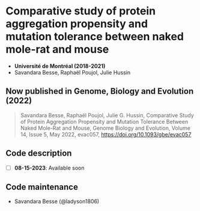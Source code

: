 # Comparative study of protein aggregation propensity and mutation tolerance between naked mole-rat and mouse
- __Université de Montréal (2018-2021)__
- Savandara Besse, Raphaël Poujol, Julie Hussin


## Now published in Genome, Biology and Evolution (2022)
> Savandara Besse, Raphaël Poujol, Julie G. Hussin, Comparative Study of Protein Aggregation Propensity and Mutation Tolerance Between Naked Mole-Rat and Mouse, Genome Biology and Evolution, Volume 14, Issue 5, May 2022, evac057, https://doi.org/10.1093/gbe/evac057

## Code description
- [ ] __08-15-2023__: Available soon
  
## Code maintenance
- Savandara Besse (@ladyson1806)

